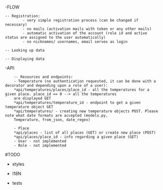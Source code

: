 -FLOW

    -- Registration:
            - very simple registration process (can be changed if necessary)
            - no mails (activation mails with token or any other mails)
            - automatic activation of the account (role id and active status are assigned to the user automatically)
            - no nicknames/ usernames, email serves as login

    -- Looking up data

    -- Displaying data




-API:



        -- Resources and endpoints:
        - Temperature (no authentication requested, it can be done with a decorator and depending upon a role of a user):
        *api/temperatures/places/place_id - all the temperatures for a given place. place_id == 0 --> all the temperatures
        are displayed GET
        *api/temperatures/temperature_id - endpoint to get a given temperature object GET
        *api/temperatures/ - creating new temperature objects POST. Please note what date formats are accepted (models.py,
        Temperature, from_json, date_regex)

        - Place
        *api/places - list of all places (GET) or create new place (POST)
        *api/places/place_id - info regarding a given place (GET)
        - User - not implemented
        - Role - not implemented



#TODO
- styles



- I18N
- tests


